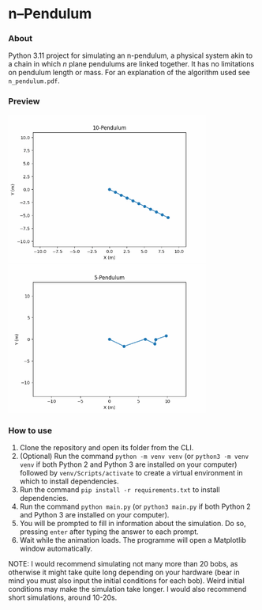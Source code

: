 # n&ndash;Pendulum
### About
Python 3.11 project for simulating an n-pendulum, a physical system akin to a chain in which $n$ plane pendulums are linked together. It has no limitations on pendulum length or mass. For an explanation of the algorithm used see `n_pendulum.pdf`.

### Preview
<img src="preview1.gif" width="400"/> <img src="preview2.gif" width="400"/> 

### How to use
1. Clone the repository and open its folder from the CLI.
1. (Optional) Run the command `python -m venv venv` (or `python3 -m venv venv` if both Python 2 and Python 3 are installed on your computer) followed by `venv/Scripts/activate` to create a virtual environment in which to install dependencies.
1. Run the command `pip install -r requirements.txt` to install dependencies.
1. Run the command `python main.py` (or `python3 main.py` if both Python 2 and Python 3 are installed on your computer).
1. You will be prompted to fill in information about the simulation. Do so, pressing `enter` after typing the answer to each prompt.
1. Wait while the animation loads. The programme will open a Matplotlib window automatically.

NOTE: I would recommend simulating not many more than 20 bobs, as otherwise it might take quite long depending on your hardware (bear in mind you must also input the initial conditions for each bob). Weird initial conditions may make the simulation take longer. I would also recommend short simulations, around 10-20s.